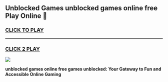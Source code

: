 
## Unblocked Games unblocked games online free Play Online 👋
<h3>
<a href="https://news.freeplayer.one?title=unblocked_games_online_free&ref=17F">CLICK TO PLAY</a></h3>
<hr>

<h3>
<a href="https://news.freeplayer.one?title=unblocked_games_online_free&ref=17F">CLICK 2 PLAY</a>
  
</h3>

<a href="https://news.freeplayer.one?title=unblocked_games_online_free&ref=17F/"><img src="https://clearcache.store/games.png"></a>


**unblocked games online free games unblocked: Your Gateway to Fun and Accessible Online Gaming**
